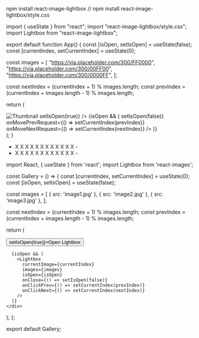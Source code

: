 npm install react-image-lightbox
// npm install react-image-lightbox/style.css

import { useState } from "react";
import "react-image-lightbox/style.css";
import Lightbox from "react-image-lightbox";

export default function App() {
const [isOpen, setIsOpen] = useState(false);
const [currentIndex, setCurrentIndex] = useState(0);

const images = [
"https://via.placeholder.com/300/FF0000",
"https://via.placeholder.com/300/00FF00",
"https://via.placeholder.com/300/0000FF",
];

const nextIndex = (currentIndex + 1) % images.length;
const prevIndex = (currentIndex + images.length - 1) % images.length;

return (
<div className="p-4">
<img
src={images[0]}
alt="Thumbnail"
className="cursor-pointer"
onClick={() => setIsOpen(true)}
/>
{isOpen && (
<Lightbox
mainSrc={images[currentIndex]}
nextSrc={images[nextIndex]}
prevSrc={images[prevIndex]}
onCloseRequest={() => setIsOpen(false)}
onMovePrevRequest={() => setCurrentIndex(prevIndex)}
onMoveNextRequest={() => setCurrentIndex(nextIndex)}
/>
)}
</div>
);
}

- X X X X X X X X X X X X -
- X X X X X X X X X X X X -

import React, { useState } from 'react';
import Lightbox from 'react-images';

const Gallery = () => {
const [currentIndex, setCurrentIndex] = useState(0);
const [isOpen, setIsOpen] = useState(false);

const images = [
{ src: 'image1.jpg' },
{ src: 'image2.jpg' },
{ src: 'image3.jpg' },
];

const nextIndex = (currentIndex + 1) % images.length;
const prevIndex = (currentIndex + images.length - 1) % images.length;

return (
<div>
<button onClick={() => setIsOpen(true)}>Open Lightbox</button>

      {isOpen && (
        <Lightbox
          currentImage={currentIndex}
          images={images}
          isOpen={isOpen}
          onClose={() => setIsOpen(false)}
          onClickPrev={() => setCurrentIndex(prevIndex)}
          onClickNext={() => setCurrentIndex(nextIndex)}
        />
      )}
    </div>

);
};

export default Gallery;
